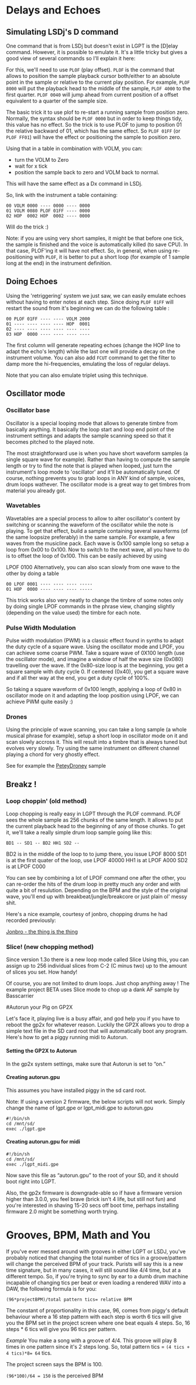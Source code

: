 # Delays and Echoes 
## Simulating LSDj's D command

One command that is from LSDj but doesn't exist in LGPT is the [D]elay command. However, it is possible to emulate it. It's a little tricky but gives a good view of several commands so I'll explain it here:

For this, we'll need to use `PLOF` (play offset). `PLOF` is the command that allows to position the sample playback cursor both/either to an absolute point in the sample or relative to the current play position. For example, `PLOF 8000` will put the playback head to the middle of the sample, `PLOF 4000` to the first quarter. `PLOF 0040` will jump ahead from current position of a offset equivalent to a quarter of the sample size.

The basic trick it to use plof to re-start a running sample from position zero. Normally, the syntax should be `PLOF 0000` but in order to keep things tidy, this value has no effect. So the trick is to use PLOF to jump to position 01 the relative backward of 01, which has the same effect. So `PLOF 01FF` (or `PLOF FF01`) will have the effect or positioning the sample to position zero.

Using that in a table in combination with VOLM, you can:

* turn the VOLM to Zero
* wait for x tick
* position the sample back to zero and VOLM back to normal.

This will have the same effect as a Dx command in LSDj.

So, link with the instrument a table containing:

``` 
00 VOLM 0000 ---- 0000 ---- 0000   
01 VOLM 0080 PLOF 01FF ---- 0000     
02 HOP  0002 HOP  0002 ---- 0000   
```

Will do the trick :)

Note: if you are using very short samples, it might be that before one tick, the sample is finished and the voice is automatically killed (to save CPU). In that case, PLOF'ing it will have not effect. So, in general, when using re-positioning with `PLOF`, it is better to put a short loop (for example of 1 sample long at the end) in the instrument definition.

## Doing Echoes
Using the 'retriggering' system we just saw, we can easily emulate echoes without having to enter notes at each step. Since doing `PLOF 01FF` will restart the sound from it's beginning we can do the following table :

```
00 PLOF 01FF ---- ---- VOLM 2000
01 ---- ---- ---- ---- HOP  0001
02 ---- ---- ---- ---- ---- ----
03 HOP  0000 ---- ---- ---- ----
```
The first column will generate repeating echoes (change the HOP line to adapt the echo's length) while the last one will provide a decay on the instrument volume. You can also add `FCUT` command to get the filter to damp more the hi-frequencies, emulating the loss of regular delays.

Note that you can also emulate triplet using this technique.

## Oscillator mode
### Oscillator base

Oscillator is a special looping mode that allows to generate timbre from basically anything. It basically the loop start and loop end point of the instrument settings and adapts the sample scanning speed so that it becomes pitched to the played note.

The most straightforward use is when you have short waveform samples (a single square wave for example). Rather than having to compute the sample length or try to find the note that is played when looped, just turn the instrument's loop mode to 'oscillator' and it'll be automatically tuned. Of course, nothing prevents you to grab loops in ANY kind of sample, voices, drum loops wathever. The oscillator mode is a great way to get timbres from material you already got.

### Wavetables
Wavetables are a special process to allow to alter oscillator's content by switching or scanning the waveform of the oscillator while the note is playing. To get that effect, build a sample containing several waveforms (of the same loopsize preferably) in the same sample. For example, a few waves from the musicline pack. Each wave is 0x100 sample long so setup a loop from 0x00 to 0x100. Now to switch to the next wave, all you have to do is to offset the loop of 0x100. This can be easily achieved by using

LPOF 0100
Alternatively, you can also scan slowly from one wave to the other by doing a table
```
00 LPOF 0001 ---- ---- ---- -----
01 HOP  0000 ---- ---- ---- -----
```
This trick works also very neatly to change the timbre of some notes only by doing single LPOF commands in the phrase view, changing slightly (depending on the value used) the timbre for each note.

### Pulse Width Modulation
Pulse width modulation (PWM) is a classic effect found in synths to adapt the duty cycle of a square wave. Using the oscillator mode and LPOF, you can achieve some coarse PWM. Take a square wave of 0X100 length (use the oscillator mode), and imagine a window of half the wave size (0x080) travelling over the wave. If the 0x80-size loop is at the beginning, you get a square sample with duty cycle 0. If centered (0x40), you get a square wave and if all ther way at the end, you get a duty cycle of 100%.

So taking a square waveform of 0x100 length, applying a loop of 0x80 in oscillator mode on it and adapting the loop position using LPOF, we can achieve PWM quite easily :)

### Drones
Using the principle of wave scanning, you can take a long sample (a whole musical phrase for example), setup a short loop in oscillator mode on it and scan slowly accross it. This will result into a timbre that is always tuned but evolves very slowly. Try using the same instrument on different channel playing a chord for very ghostly effect.

See for example the [PeteyDroney](http://www.hexawe.net/lgptwiki/lgpt-%20PeteyDroney.rar) sample

## Breakz !
### Loop choppin' (old method)
Loop chopping is really easy in LGPT through the PLOF command. PLOF sees the whole sample as 256 chunks of the same length. It allows to put the current playback head to the beginning of any of those chunks. To get it, we'll take a really simple drum loop sample going like this:

```
BD1 -- SD1 -- BD2 HH1 SD2 -- 
```
BD2 is in the middle of the loop to to jump there, you issue LPOF 8000 SD1 is at the first quater of the loop, use LPOF 40000 HH1 is at LPOF A000 SD2 is at LPOF C000

You can see by combining a lot of LPOF command one after the other, you can re-order the hits of the drum loop in pretty much any order and with quite a bit of resulution. Depending on the BPM and the style of the original wave, you'll end up with breakbeat/jungle/breakcore or just plain ol' messy shit.

Here's a nice example, courtesy of jonbro, chopping drums he had recorded previously:

[Jonbro - the thing is the thing](https://battleofthebits.com/arena/Entry/the+thing+is+the+thing/1479/)

### Slice! (new chopping method)
Since version 1.3o there is a new loop mode called Slice
Using this, you can assign up to 256 individual slices from C-2 (C minus two) up to the amount of slices you set. How handy!

Of course, you are not limited to drum loops. Just chop anything away !
The example project BETA uses Slice mode to chop up a dank AF sample by Basscarrier

#Autorun your Pig on GP2X

Let's face it, playing live is a busy affair, and god help you if you have to reboot the gp2x for whatever reason. Luckily the GP2X allows you to drop a simple text file in the SD card root that will automatically boot any program. Here's how to get a piggy running midi to Autorun.

#### Setting the GP2X to Autorun
In the gp2x system settings, make sure that Autorun is set to “on.”

#### Creating autorun.gpu
This assumes you have installed piggy in the sd card root.

Note: If using a version 2 firmware, the below scripts will not work. Simply change the name of lgpt.gpe or lgpt_midi.gpe to autorun.gpu

```
#!/bin/sh
cd /mnt/sd/
exec ./lgpt.gpe 
```

#### Creating autorun.gpu for midi
```
#!/bin/sh
cd /mnt/sd/
exec ./lgpt_midi.gpe 
```
Now save this file as “autorun.gpu” to the root of your SD, and it should boot right into LGPT.

Also, the gp2x firmware is downgrade-able so if have a firmware version higher than 3.0.0, you feel brave (brick isn't 4 life, but still not fun) and you're interested in shaving 15-20 secs off boot time, perhaps installing firmware 2.0 might be something worth trying.

# Grooves, BPM, Math and You
If you've ever messed around with grooves in either LGPT or LSDJ, you've probably noticed that changing the total number of tics in a groove/pattern will change the perceived BPM of your track. Purists will say this is a new time signature, but in many cases, it will still sound like 4/4 time, but at a different tempo. So, if you're trying to sync by ear to a dumb drum machine incapable of changing tics per beat or even loading a rendered WAV into a DAW, the following formula is for you:

`(96*projectBPM)/total pattern tics= relative BPM`

The constant of proportionality in this case, 96, comes from piggy's default behaviour where a 16 step pattern with each step is worth 6 tics will give you the BPM set in the project screen where one beat equals 4 steps. So, 16 steps * 6 tics will give you 96 tics per pattern.

*Example*
You make a song with a groove of 4/4. This groove will play 8 times in one pattern since it's 2 steps long. So, total pattern tics = `(4 tics + 4 tics)*8= 64` tics.

The project screen says the BPM is 100.

`(96*100)/64 = 150` is the perceived BPM

